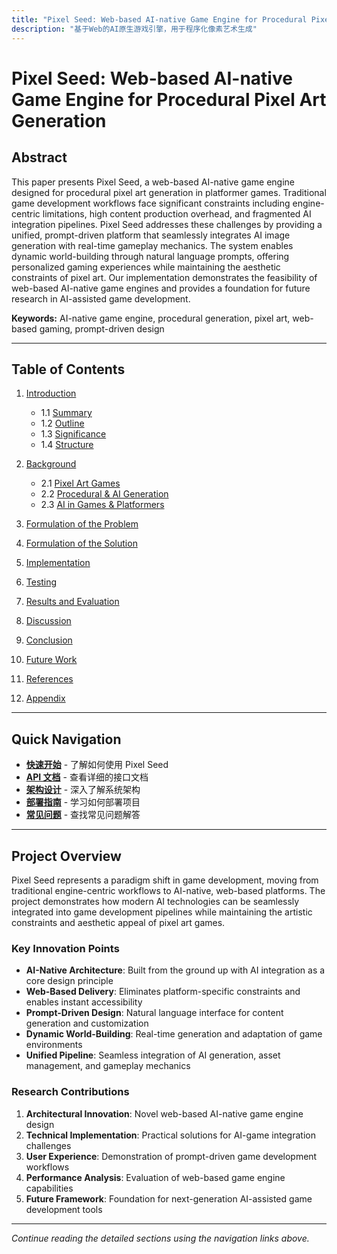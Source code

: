 ```yaml
---
title: "Pixel Seed: Web-based AI-native Game Engine for Procedural Pixel Art Generation"
description: "基于Web的AI原生游戏引擎，用于程序化像素艺术生成"
---
```


# Pixel Seed: Web-based AI-native Game Engine for Procedural Pixel Art Generation

## Abstract

This paper presents Pixel Seed, a web-based AI-native game engine designed for procedural pixel art generation in platformer games. Traditional game development workflows face significant constraints including engine-centric limitations, high content production overhead, and fragmented AI integration pipelines. Pixel Seed addresses these challenges by providing a unified, prompt-driven platform that seamlessly integrates AI image generation with real-time gameplay mechanics. The system enables dynamic world-building through natural language prompts, offering personalized gaming experiences while maintaining the aesthetic constraints of pixel art. Our implementation demonstrates the feasibility of web-based AI-native game engines and provides a foundation for future research in AI-assisted game development.

**Keywords:** AI-native game engine, procedural generation, pixel art, web-based gaming, prompt-driven design

---

## Table of Contents

1. [Introduction](#1-introduction)
   - 1.1 [Summary](#11-summary)
   - 1.2 [Outline](#12-outline)
   - 1.3 [Significance](#13-significance)
   - 1.4 [Structure](#14-structure)

2. [Background](#2-background)
   - 2.1 [Pixel Art Games](#21-pixel-art-games)
   - 2.2 [Procedural & AI Generation](#22-procedural--ai-generation)
   - 2.3 [AI in Games & Platformers](#23-ai-in-games--platformers)

3. [Formulation of the Problem](#3-formulation-of-the-problem)

4. [Formulation of the Solution](#4-formulation-of-the-solution)

5. [Implementation](#5-implementation)

6. [Testing](#6-testing)

7. [Results and Evaluation](#7-results-and-evaluation)

8. [Discussion](#8-discussion)

9. [Conclusion](#9-conclusion)

10. [Future Work](#10-future-work)

11. [References](#11-references)

12. [Appendix](#12-appendix)

---

## Quick Navigation

- **[快速开始](/guide/)** - 了解如何使用 Pixel Seed
- **[API 文档](/api/)** - 查看详细的接口文档
- **[架构设计](/architecture/)** - 深入了解系统架构
- **[部署指南](/deployment/)** - 学习如何部署项目
- **[常见问题](/faq/)** - 查找常见问题解答

---

## Project Overview

Pixel Seed represents a paradigm shift in game development, moving from traditional engine-centric workflows to AI-native, web-based platforms. The project demonstrates how modern AI technologies can be seamlessly integrated into game development pipelines while maintaining the artistic constraints and aesthetic appeal of pixel art games.

### Key Innovation Points

- **AI-Native Architecture**: Built from the ground up with AI integration as a core design principle
- **Web-Based Delivery**: Eliminates platform-specific constraints and enables instant accessibility
- **Prompt-Driven Design**: Natural language interface for content generation and customization
- **Dynamic World-Building**: Real-time generation and adaptation of game environments
- **Unified Pipeline**: Seamless integration of AI generation, asset management, and gameplay mechanics

### Research Contributions

1. **Architectural Innovation**: Novel web-based AI-native game engine design
2. **Technical Implementation**: Practical solutions for AI-game integration challenges
3. **User Experience**: Demonstration of prompt-driven game development workflows
4. **Performance Analysis**: Evaluation of web-based game engine capabilities
5. **Future Framework**: Foundation for next-generation AI-assisted game development tools

---

*Continue reading the detailed sections using the navigation links above.*
